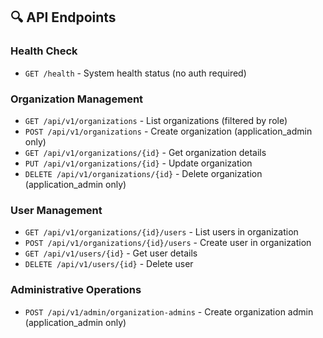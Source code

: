 ## 🔍 API Endpoints

### Health Check
- `GET /health` - System health status (no auth required)

### Organization Management
- `GET /api/v1/organizations` - List organizations (filtered by role)
- `POST /api/v1/organizations` - Create organization (application_admin only)
- `GET /api/v1/organizations/{id}` - Get organization details
- `PUT /api/v1/organizations/{id}` - Update organization
- `DELETE /api/v1/organizations/{id}` - Delete organization (application_admin only)

### User Management
- `GET /api/v1/organizations/{id}/users` - List users in organization
- `POST /api/v1/organizations/{id}/users` - Create user in organization
- `GET /api/v1/users/{id}` - Get user details
- `DELETE /api/v1/users/{id}` - Delete user

### Administrative Operations
- `POST /api/v1/admin/organization-admins` - Create organization admin (application_admin only)
